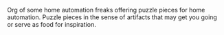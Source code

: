 Org of some home automation freaks offering puzzle pieces for home automation. Puzzle pieces in the sense of artifacts that may get you going or serve as food for inspiration.
